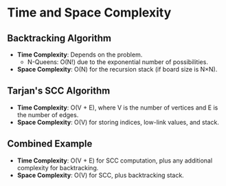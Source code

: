 # Time and Space Complexity

## Backtracking Algorithm
- **Time Complexity**: Depends on the problem.
  - N-Queens: O(N!) due to the exponential number of possibilities.
- **Space Complexity**: O(N) for the recursion stack (if board size is N×N).

## Tarjan's SCC Algorithm
- **Time Complexity**: O(V + E), where V is the number of vertices and E is the number of edges.
- **Space Complexity**: O(V) for storing indices, low-link values, and stack.

## Combined Example
- **Time Complexity**: O(V + E) for SCC computation, plus any additional complexity for backtracking.
- **Space Complexity**: O(V) for SCC, plus backtracking stack.